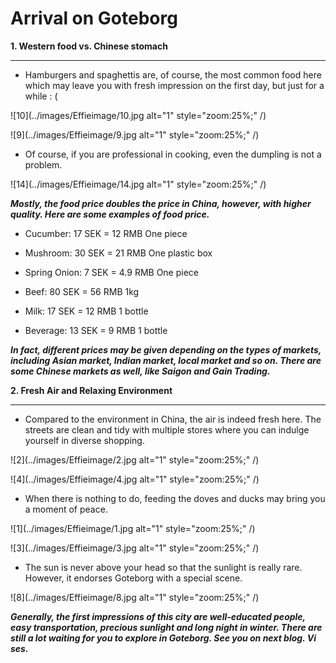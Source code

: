 # Arrival on Goteborg 

**1. Western food vs. Chinese stomach**

____

- Hamburgers and spaghettis are, of course, the most common food here which may leave you with fresh impression on the first day, but just for a while : (

![10](../images/Effieimage/10.jpg alt="1" style="zoom:25%;" /)

![9](../images/Effieimage/9.jpg alt="1" style="zoom:25%;" /)

- Of course, if you are professional in cooking, even the dumpling is not a problem. 

![14](../images/Effieimage/14.jpg alt="1" style="zoom:25%;" /)

___Mostly, the food price doubles the price in China, however, with higher quality. Here are some examples of food price.___

- Cucumber: 17 SEK = 12 RMB One piece 

- Mushroom: 30 SEK = 21 RMB One plastic box
- Spring Onion: 7 SEK = 4.9 RMB One piece
- Beef: 80 SEK = 56 RMB 1kg
- Milk: 17 SEK = 12 RMB 1 bottle
- Beverage: 13 SEK = 9 RMB 1 bottle

***In fact, different prices may be given depending on the types of markets, including Asian market, Indian market, local market and so on. There are some Chinese markets as well, like Saigon and Gain Trading.*** 

**2. Fresh Air and Relaxing Environment**

____

* Compared to the environment in China, the air is indeed fresh here. The streets are clean and tidy with multiple stores where you can indulge yourself in diverse shopping.

![2](../images/Effieimage/2.jpg alt="1" style="zoom:25%;" /)

![4](../images/Effieimage/4.jpg alt="1" style="zoom:25%;" /)

* When there is nothing to do, feeding the doves and ducks may bring you a moment of peace. 

![1](../images/Effieimage/1.jpg alt="1" style="zoom:25%;" /)

![3](../images/Effieimage/3.jpg alt="1" style="zoom:25%;" /)

* The sun is never above your head so that the sunlight is really rare. However, it endorses Goteborg with a special scene. 

![8](../images/Effieimage/8.jpg alt="1" style="zoom:25%;" /)

___Generally, the first impressions of this city are well-educated people, easy transportation, precious sunlight and long night in winter. There are still a lot waiting for you to explore in Goteborg. See you on next blog. Vi ses.___





